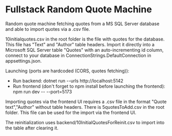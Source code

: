 # Fullstack Random Quote Machine
Random quote machine fetching quotes from a MS SQL Server database and able to import quotes via a .csv file.

10initialquotes.csv in the root folder is the file with quotes for the database. This file has "Text" and "Author" table headers. Import it directly into a Microsoft SQL Server table "Quotes" with an auto-incrementing id column, connect to your database in ConnectionStrings.DefaultConnection in appsettings.json.

Launching (ports are hardcoded (CORS, quotes fetching)):
- Run backend: dotnet run --urls http://localhost:5142
- Run frontend (don't forget to npm install before launching the frontend): npm run dev -- --port=5173

Importing quotes via the frontend UI requires a .csv file in the format "Quote text","Author" without table headers. There is 5quotesToAdd.csv in the root folder. This file can be used for the import via the frontend UI.

The reinitialization uses backend/10InitialQuotesForReinit.csv to import into the table after clearing it.